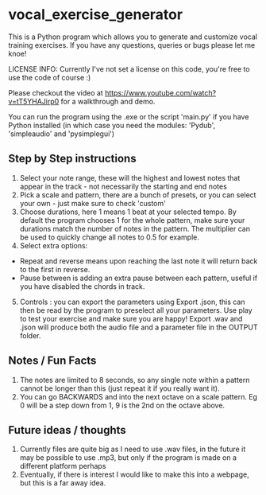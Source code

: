 # vocal_exercise_generator
This is a Python program which allows you to generate and customize vocal training exercises. If you have any questions, queries or bugs please let me knoe!

LICENSE INFO: Currently I've not set a license on this code, you're free to use the code of course :)

Please checkout the video at https://www.youtube.com/watch?v=tT5YHAJirp0 for a walkthrough and demo.

You can run the program using the .exe or the script 'main.py' if you have Python installed (in which case you need the modules: 'Pydub', 'simpleaudio' and 'pysimplegui')

## Step by Step instructions
1. Select your note range, these will the highest and lowest notes that appear in the track - not necessarily the starting and end notes
2. Pick a scale and pattern, there are a bunch of presets, or you can select your own - just make sure to check 'custom' 
3. Choose durations, here 1 means 1 beat at your selected tempo. By default the program chooses 1 for the whole pattern, make sure your durations match the number of notes in the pattern. The multiplier can be used to quickly change all notes to 0.5 for example. 
4. Select extra options:
- Repeat and reverse means upon reaching the last note it will return back to the first in reverse.
- Pause between is adding an extra pause between each pattern, useful if you have disabled the chords in track. 
5. Controls : you can export the parameters using Export .json, this can then be read by the program to preselect all your parameters. Use play to test your exercise and make sure you are happy! Export .wav and .json will produce both the audio file and a parameter file in the OUTPUT folder. 

## Notes / Fun Facts
1. The notes are limited to 8 seconds, so any single note within a pattern cannot be longer than this (just repeat it if you really want it).
2. You can go BACKWARDS and into the next octave on a scale pattern. Eg 0 will be a step down from 1, 9 is the 2nd on the octave above.

## Future ideas / thoughts
1. Currently files are quite big as I need to use .wav files, in the future it may be possible to use .mp3, but only if the program is made on a different platform perhaps
2. Eventually, if there is interest I would like to make this into a webpage, but this is a far away idea. 

